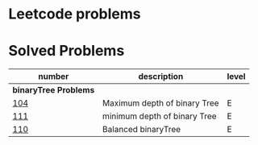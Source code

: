 Leetcode problems
===
#  Solved Problems
|number|description|level|
|---|---|---|
|**binaryTree Problems**|
|[104](https://leetcode.com/problems/maximum-depth-of-binary-tree/)|Maximum depth of binary Tree|E|
|[111](https://leetcode.com/problems/minimum-depth-of-binary-tree/)|minimum depth of binary Tree|E|
|[110](https://leetcode.com/problems/balanced-binary-tree/)|Balanced binaryTree|E|
